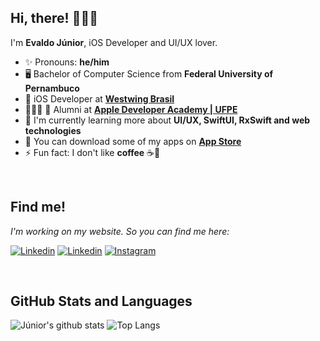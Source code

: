 ## Hi, there! 🤙👋🌈

I'm  **Evaldo Júnior**, iOS Developer and UI/UX lover.

- ✨ Pronouns: **he/him**
- 🖥 Bachelor of Computer Science from **Federal University of Pernambuco** 
- 💚 iOS Developer at [**Westwing Brasil**](https://www.instagram.com/westwingbr/?hl=pt)
- 🧑🏻‍💻  Alumni at [**Apple Developer Academy | UFPE**](https://www.developeracademy.cin.ufpe.br)
- 🧠 I'm currently learning more about **UI/UX, SwiftUI, RxSwift and web technologies**
- 📲 You can download some of my apps on [**App Store**](https://apps.apple.com/us/developer/evaldo-garcia-de-souza-junior/id1530488429)
- ⚡ Fun fact: I don't like **coffee** ☕️🤪

<br />

## Find me!
<i> I'm working on my website. So you can find me here: </i>

[![Linkedin](https://img.shields.io/badge/Evaldo%20Júnior-232323?style=for-the-badge&logo=appstore&logoColor=F5F5F5)](https://apps.apple.com/us/developer/evaldo-garcia-de-souza-junior/id1530488429)
[![Linkedin](https://img.shields.io/badge/Evaldo%20Júnior-232323?style=for-the-badge&logo=linkedin&logoColor=F5F5F5)](https://www.linkedin.com/in/evalldojunior/)
[![Instagram](https://img.shields.io/badge/@evalldojunior-232323?style=for-the-badge&logo=instagram&logoColor=F5F5F5)](https://www.instagram.com/evalldojunior/)

<br />

## GitHub Stats and Languages

![Júnior's github stats](https://github-readme-stats.vercel.app/api?username=evalldojunior&count_private=true&show_icons=true&hide=stars&theme=graywhite) ![Top Langs](https://github-readme-stats.vercel.app/api/top-langs/?username=evalldojunior&layout=compact&theme=graywhite)
